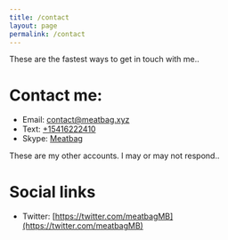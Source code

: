 ```yaml
---
title: /contact
layout: page
permalink: /contact
---
```

These are the fastest ways to get in touch with me..
# Contact me:
- Email: [contact@meatbag.xyz](mailto:contact@meatbag.xyz)
- Text: [+15416222410](sms:+15416222410)
- Skype: [Meatbag](skype:live:.cid.d59a8673cffca71b?chat)


These are my other accounts. I may or may not respond..
# Social links
- Twitter: [https://twitter.com/meatbagMB](https://twitter.com/meatbagMB)
